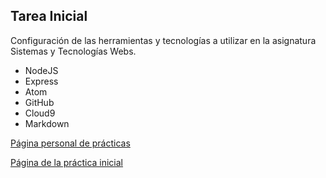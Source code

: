 ## Tarea Inicial

Configuración de las herramientas y tecnologías a utilizar en la asignatura Sistemas y Tecnologías Webs.

* NodeJS
* Express
* Atom
* GitHub
* Cloud9
* Markdown

[Página personal de prácticas](http://alu0100825503.github.io/)

[Página de la práctica inicial](http://alu0100536652.github.io/Tutorial-STW/)
